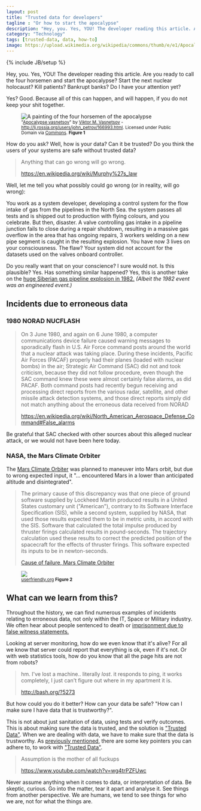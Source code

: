 ```yaml
---
layout: post
title: "Trusted data for developers"
tagline : "Or how to start the apocalypse"
description: "Hey, you. Yes, YOU! The developer reading this article. Are you ready to call the four horsemen and start the apocalypse? Start the next nuclear holocaust? Kill patients? Bankrupt banks? Do I have your attention yet?"
category: "Technology"
tags: [trusted-data, data, how-to]
image: https://upload.wikimedia.org/wikipedia/commons/thumb/e/e1/Apocalypse_vasnetsov.jpg/640px-Apocalypse_vasnetsov.jpg
---
```

{% include JB/setup %}

<p class="lead">

Hey, you. Yes, YOU! The developer reading this article. Are you ready to call the four horsemen and start the apocalypse? Start the next nuclear holocaust? Kill patients? Bankrupt banks? Do I have your attention yet?

Yes? Good. Because all of this can happen, and will happen, if you do not keep your shit together.
</p>

<figure>
  <img title="The four horsemen of the apocalypse" alt="A painting of the four horsemen of the apocalypse" src="https://upload.wikimedia.org/wikipedia/commons/thumb/e/e1/Apocalypse_vasnetsov.jpg/640px-Apocalypse_vasnetsov.jpg" class="img-thumbnail img-responsive img-rounded"/>
  <figcaption>
    <small>
      "<a href="https://commons.wikimedia.org/wiki/File:Apocalypse_vasnetsov.jpg#/media/File:Apocalypse_vasnetsov.jpg">Apocalypse vasnetsov</a>" by <a href="//en.wikipedia.org/wiki/Viktor_Vasnetsov" class="extiw" title="en:Viktor Vasnetsov">Viktor M. Vasnetsov</a> - <a rel="nofollow" class="external free" href="http://lj.rossia.org/users/john_petrov/166993.html">http://lj.rossia.org/users/john_petrov/166993.html</a>. Licensed under Public Domain via <a href="https://commons.wikimedia.org/wiki/">Commons</a>. <strong>Figure 1</strong>
    </small>
  </figcaption>
</figure>

How do you ask? Well, how is your data? Can it be trusted? Do you think the users of your systems are safe without trusted data?

> Anything that can go wrong will go wrong.
>
><a href="https://en.wikipedia.org/wiki/Murphy%27s_law">https://en.wikipedia.org/wiki/Murphy%27s_law</a>

Well, let me tell you what possibly could go wrong (or in reality, will go wrong):

You work as a system developer, developing a control system for the flow intake of gas from the pipelines in the North Sea. the system passes all tests and is shipped out to production with flying colours, and you celebrate. But then, disaster. A valve controlling gas intake in a pipeline junction fails to close during a repair shutdown, resulting in a massive gas overflow in the area that has ongoing repairs, 3 workers welding on a new pipe segment is caught in the resulting explosion. You have now 3 lives on your consciousness. The flaw? Your system did not account for the datasets used on the valves onboard controller.

Do you really want that on your conscience? I sure would not. Is this plausible? Yes. Has something similar happened? Yes, this is another take on the <a href="http://www.msnbc.msn.com/id/4394002">huge Siberian gas pipeline explosion in 1982.</a> _(Albeit the 1982 event was an engineered event.)_

## Incidents due to erroneous data

### 1980 NORAD NUCFLASH

> On 3 June 1980, and again on 6 June 1980, a computer communications device failure caused warning messages to sporadically flash in U.S. Air Force command posts around the world that a nuclear attack was taking place. During these incidents, Pacific Air Forces (PACAF) properly had their planes (loaded with nuclear bombs) in the air; Strategic Air Command (SAC) did not and took criticism, because they did not follow procedure, even though the SAC command knew these were almost certainly false alarms, as did PACAF. Both command posts had recently begun receiving and processing direct reports from the various radar, satellite, and other missile attack detection systems, and those direct reports simply did not match anything about the erroneous data received from NORAD
>
><a href="https://en.wikipedia.org/wiki/North_American_Aerospace_Defense_Command#False_alarms">https://en.wikipedia.org/wiki/North_American_Aerospace_Defense_Command#False_alarms</a>

Be grateful that SAC checked with other sources about this alleged nuclear attack, or we would not have been here today.

### NASA, the Mars Climate Orbiter

The <a href="https://en.wikipedia.org/wiki/Mars_Climate_Orbiter">Mars Climate Orbiter</a> was planned to maneuver into Mars orbit, but due to wrong expected input, it "... encountered Mars in a lower than anticipated altitude and disintegrated".

>The primary cause of this discrepancy was that one piece of ground software supplied by Lockheed Martin produced results in a United States customary unit ("American"), contrary to its Software Interface Specification (SIS), while a second system, supplied by NASA, that used those results expected them to be in metric units, in accord with the SIS. Software that calculated the total impulse produced by thruster firings calculated results in pound-seconds. The trajectory calculation used these results to correct the predicted position of the spacecraft for the effects of thruster firings. This software expected its inputs to be in newton-seconds.
>
><a href="https://en.wikipedia.org/wiki/Mars_Climate_Orbiter#Cause_of_failure">Cause of failure, Mars Climate Orbiter</a>

<figure>
  <img src="http://www.userfriendly.org/cartoons/archives/08aug/uf011824.gif" class="img-rounded img-thumbnail img-responsive"/>
  <figcaption>
    <small>
      <a href="http://ars.userfriendly.org/cartoons/?id=20080824">userfriendly.org</a> <strong>Figure 2</strong>
      </small>
  </figcaption>
</figure>

## What can we learn from this?

Throughout the history, we can find numerous examples of incidents relating to erroneous data, not only within the IT, Space or Military industry. We often hear about people sentenced to death or <a href="http://usnews.nbcnews.com/_news/2012/05/21/11756575-researchers-more-than-2000-false-convictions-in-past-23-years?lite">imprisonment due to false witness statements.</a>

Looking at server monitoring, how do we even know that it's alive? For all we know that server could report that everything is ok, even if it's not. Or with web statistics tools, how do you know that all the page hits are not from robots?

>hm. I've lost a machine.. literally _lost_. it responds to ping, it works completely, I just can't figure out where in my apartment it is.
>
><a href="http://bash.org/?5273">http://bash.org/?5273</a>

But how could you do it better? How can your data be safe? "How can I make sure I have data that is trustworthy?".

This is not about just sanitation of data, using tests and verify outcomes. This is about making sure the data is trusted, and the solution is <a href="/2015/09/09/trusted-data/">"Trusted Data"</a>. When we are dealing with data, we have to make sure that the data is trustworthy. As <a href="/2015/09/14/how-to-work-with-trusted-data/">previously mentioned</a>, there are some key pointers you can adhere to, to work with <a href="/2015/09/09/trusted-data/">"Trusted Data"</a>.

>Assumption is the mother of all fuckups
>
><a href="https://www.youtube.com/watch?v=wg4trPZFUwc">https://www.youtube.com/watch?v=wg4trPZFUwc</a>

Never assume anything when it comes to data, or interpretation of data. Be skeptic, curious. Go into the matter, tear it apart and analyse it. See things from another perspective. We are humans, we tend to see things for who we are, not for what the things are.
